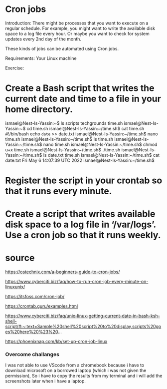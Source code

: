 # Cron jobs
Introduction:
There might be processes that you want to execute on a regular schedule. For example, you might want to write the available disk space to a log file every hour. Or maybe you want to check for system updates every 2nd day of the month.

These kinds of jobs can be automated using Cron jobs.

Requirements:
Your Linux machine


Exercise:


# Create a Bash script that writes the current date and time to a file in your home directory.

ismael@Nest-Is-Yassin:~$ ls
scripts  techgrounds  time.sh
ismael@Nest-Is-Yassin:~$ cd time.sh
ismael@Nest-Is-Yassin:~/time.sh$ cat time.sh
#!/bin/bash
echo `date` >> date.txt
ismael@Nest-Is-Yassin:~/time.sh$ nano time.sh
ismael@Nest-Is-Yassin:~/time.sh$ ls
time.sh
ismael@Nest-Is-Yassin:~/time.sh$ nano time.sh
ismael@Nest-Is-Yassin:~/time.sh$ chmod u+x time.sh
ismael@Nest-Is-Yassin:~/time.sh$ ./time.sh
ismael@Nest-Is-Yassin:~/time.sh$ ls
date.txt  time.sh
ismael@Nest-Is-Yassin:~/time.sh$ cat date.txt
Fri May 6 14:07:39 UTC 2022
ismael@Nest-Is-Yassin:~/time.sh$ 


# Register the script in your crontab so that it runs every minute.


# Create a script that writes available disk space to a log file in ‘/var/logs’. Use a cron job so that it runs weekly.

# source
https://ostechnix.com/a-beginners-guide-to-cron-jobs/


https://www.cyberciti.biz/faq/how-to-run-cron-job-every-minute-on-linuxunix/


https://itsfoss.com/cron-job/

https://crontab.guru/examples.html

https://www.cyberciti.biz/faq/unix-linux-getting-current-date-in-bash-ksh-shell-script/#:~:text=Sample%20shell%20script%20to%20display,scripts%20goes%20here%20%23%20...

https://phoenixnap.com/kb/set-up-cron-job-linux


### Overcome challanges
I was not able to use VScode from a chromebook because i have to download microsoft on a borrowed laptop (which i was not given the permission), So i have to copy the results from my terminal and i will add the screenshots later when i have a laptop.


